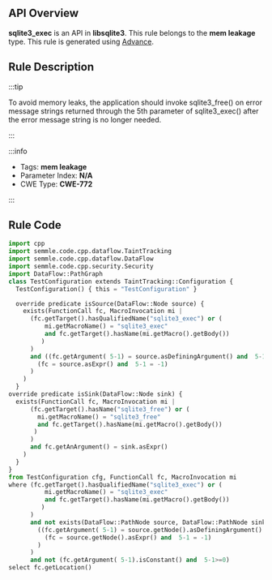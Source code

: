 ---
---


## API Overview
**sqlite3_exec** is an API in **libsqlite3**. This rule belongs to the **mem leakage** type. This rule is generated using [Advance](../../tools/Advance).
## Rule Description

:::tip

To avoid memory leaks, the application should invoke sqlite3_free() on error message strings returned through the 5th parameter of sqlite3_exec() after the error message string is no longer needed.

:::

:::info

- Tags: **mem leakage**
- Parameter Index: **N/A**
- CWE Type: **CWE-772**

:::

## Rule Code
```python
import cpp
import semmle.code.cpp.dataflow.TaintTracking
import semmle.code.cpp.dataflow.DataFlow
import semmle.code.cpp.security.Security
import DataFlow::PathGraph
class TestConfiguration extends TaintTracking::Configuration {
  TestConfiguration() { this = "TestConfiguration" }

  override predicate isSource(DataFlow::Node source) {
    exists(FunctionCall fc, MacroInvocation mi |
      (fc.getTarget().hasQualifiedName("sqlite3_exec") or (
          mi.getMacroName() = "sqlite3_exec"
          and fc.getTarget().hasName(mi.getMacro().getBody())
         )
      )
      and ((fc.getArgument( 5-1) = source.asDefiningArgument() and  5-1 >= 0) or
        (fc = source.asExpr() and  5-1 = -1)
      )
    )
  }
override predicate isSink(DataFlow::Node sink) {
  exists(FunctionCall fc, MacroInvocation mi |
      (fc.getTarget().hasName("sqlite3_free") or (
        mi.getMacroName() = "sqlite3_free"
        and fc.getTarget().hasName(mi.getMacro().getBody())
       )
      )
      and fc.getAnArgument() = sink.asExpr()
    )
  }
}
from TestConfiguration cfg, FunctionCall fc, MacroInvocation mi
where (fc.getTarget().hasQualifiedName("sqlite3_exec") or (
          mi.getMacroName() = "sqlite3_exec"
          and fc.getTarget().hasName(mi.getMacro().getBody())
         )
      )
      and not exists(DataFlow::PathNode source, DataFlow::PathNode sink|cfg.hasFlowPath(source, sink) and
        ((fc.getArgument( 5-1) = source.getNode().asDefiningArgument() and  5-1 >= 0) or
          (fc = source.getNode().asExpr() and  5-1 = -1)
        )
      )
      and not (fc.getArgument( 5-1).isConstant() and  5-1>=0)
select fc.getLocation()
```